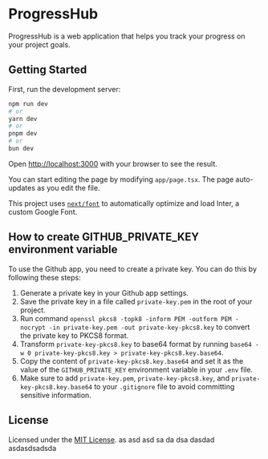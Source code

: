 # ProgressHub

ProgressHub is a web application that helps you track your progress on your project goals.

## Getting Started

First, run the development server:

```bash
npm run dev
# or
yarn dev
# or
pnpm dev
# or
bun dev
```

Open [http://localhost:3000](http://localhost:3000) with your browser to see the result.

You can start editing the page by modifying `app/page.tsx`. The page auto-updates as you edit the file.

This project uses [`next/font`](https://nextjs.org/docs/basic-features/font-optimization) to automatically optimize and load Inter, a custom Google Font.

## How to create GITHUB_PRIVATE_KEY environment variable

To use the Github app, you need to create a private key. You can do this by following these steps:

1. Generate a private key in your Github app settings.
2. Save the private key in a file called `private-key.pem` in the root of your project.
3. Run command `openssl pkcs8 -topk8 -inform PEM -outform PEM -nocrypt -in private-key.pem -out private-key-pkcs8.key` to convert the private key to PKCS8 format.
4. Transform `private-key-pkcs8.key` to base64 format by running `base64 -w 0 private-key-pkcs8.key > private-key-pkcs8.key.base64`.
5. Copy the content of `private-key-pkcs8.key.base64` and set it as the value of the `GITHUB_PRIVATE_KEY` environment variable in your `.env` file.
6. Make sure to add `private-key.pem`, `private-key-pkcs8.key`, and `private-key-pkcs8.key.base64` to your `.gitignore` file to avoid committing sensitive information.

## License

Licensed under the [MIT License](./LICENSE).
as
asd
asd
sa
da
dsa
dasdad
asdasdsadsda
